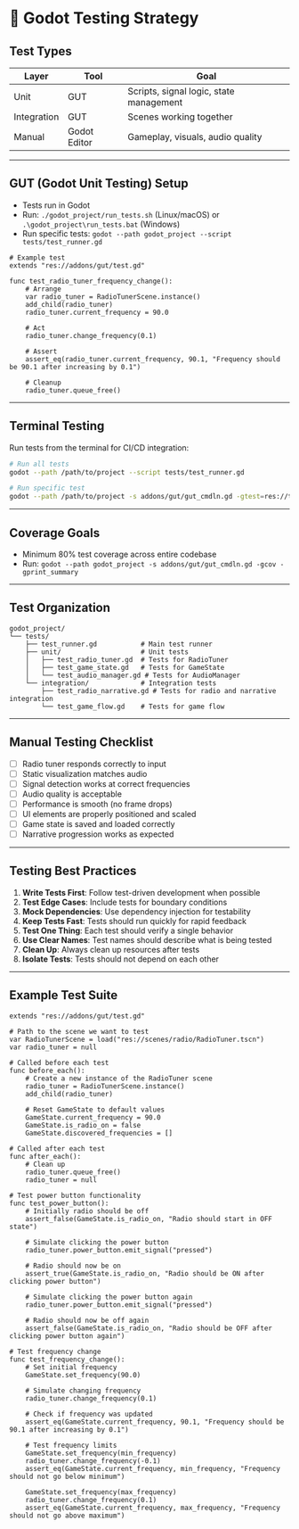 # 🧪 Godot Testing Strategy

## Test Types

| Layer       | Tool       | Goal                                 |
| ----------- | ---------- | ------------------------------------ |
| Unit        | GUT        | Scripts, signal logic, state management |
| Integration | GUT        | Scenes working together              |
| Manual      | Godot Editor | Gameplay, visuals, audio quality     |

---

## GUT (Godot Unit Testing) Setup

- Tests run in Godot
- Run: `./godot_project/run_tests.sh` (Linux/macOS) or `.\godot_project\run_tests.bat` (Windows)
- Run specific tests: `godot --path godot_project --script tests/test_runner.gd`

```gdscript
# Example test
extends "res://addons/gut/test.gd"

func test_radio_tuner_frequency_change():
    # Arrange
    var radio_tuner = RadioTunerScene.instance()
    add_child(radio_tuner)
    radio_tuner.current_frequency = 90.0
    
    # Act
    radio_tuner.change_frequency(0.1)
    
    # Assert
    assert_eq(radio_tuner.current_frequency, 90.1, "Frequency should be 90.1 after increasing by 0.1")
    
    # Cleanup
    radio_tuner.queue_free()
```

---

## Terminal Testing

Run tests from the terminal for CI/CD integration:

```bash
# Run all tests
godot --path /path/to/project --script tests/test_runner.gd

# Run specific test
godot --path /path/to/project -s addons/gut/gut_cmdln.gd -gtest=res://tests/test_radio_tuner.gd
```

---

## Coverage Goals

- Minimum 80% test coverage across entire codebase
- Run: `godot --path godot_project -s addons/gut/gut_cmdln.gd -gcov -gprint_summary`

---

## Test Organization

```
godot_project/
└── tests/
    ├── test_runner.gd           # Main test runner
    ├── unit/                    # Unit tests
    │   ├── test_radio_tuner.gd  # Tests for RadioTuner
    │   ├── test_game_state.gd   # Tests for GameState
    │   └── test_audio_manager.gd # Tests for AudioManager
    └── integration/             # Integration tests
        ├── test_radio_narrative.gd # Tests for radio and narrative integration
        └── test_game_flow.gd    # Tests for game flow
```

---

## Manual Testing Checklist

- [ ] Radio tuner responds correctly to input
- [ ] Static visualization matches audio
- [ ] Signal detection works at correct frequencies
- [ ] Audio quality is acceptable
- [ ] Performance is smooth (no frame drops)
- [ ] UI elements are properly positioned and scaled
- [ ] Game state is saved and loaded correctly
- [ ] Narrative progression works as expected

---

## Testing Best Practices

1. **Write Tests First**: Follow test-driven development when possible
2. **Test Edge Cases**: Include tests for boundary conditions
3. **Mock Dependencies**: Use dependency injection for testability
4. **Keep Tests Fast**: Tests should run quickly for rapid feedback
5. **Test One Thing**: Each test should verify a single behavior
6. **Use Clear Names**: Test names should describe what is being tested
7. **Clean Up**: Always clean up resources after tests
8. **Isolate Tests**: Tests should not depend on each other

---

## Example Test Suite

```gdscript
extends "res://addons/gut/test.gd"

# Path to the scene we want to test
var RadioTunerScene = load("res://scenes/radio/RadioTuner.tscn")
var radio_tuner = null

# Called before each test
func before_each():
    # Create a new instance of the RadioTuner scene
    radio_tuner = RadioTunerScene.instance()
    add_child(radio_tuner)
    
    # Reset GameState to default values
    GameState.current_frequency = 90.0
    GameState.is_radio_on = false
    GameState.discovered_frequencies = []

# Called after each test
func after_each():
    # Clean up
    radio_tuner.queue_free()
    radio_tuner = null

# Test power button functionality
func test_power_button():
    # Initially radio should be off
    assert_false(GameState.is_radio_on, "Radio should start in OFF state")
    
    # Simulate clicking the power button
    radio_tuner.power_button.emit_signal("pressed")
    
    # Radio should now be on
    assert_true(GameState.is_radio_on, "Radio should be ON after clicking power button")
    
    # Simulate clicking the power button again
    radio_tuner.power_button.emit_signal("pressed")
    
    # Radio should now be off again
    assert_false(GameState.is_radio_on, "Radio should be OFF after clicking power button again")

# Test frequency change
func test_frequency_change():
    # Set initial frequency
    GameState.set_frequency(90.0)
    
    # Simulate changing frequency
    radio_tuner.change_frequency(0.1)
    
    # Check if frequency was updated
    assert_eq(GameState.current_frequency, 90.1, "Frequency should be 90.1 after increasing by 0.1")
    
    # Test frequency limits
    GameState.set_frequency(min_frequency)
    radio_tuner.change_frequency(-0.1)
    assert_eq(GameState.current_frequency, min_frequency, "Frequency should not go below minimum")
    
    GameState.set_frequency(max_frequency)
    radio_tuner.change_frequency(0.1)
    assert_eq(GameState.current_frequency, max_frequency, "Frequency should not go above maximum")
```
